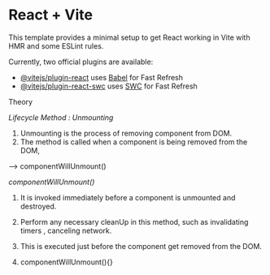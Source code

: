 # React + Vite

This template provides a minimal setup to get React working in Vite with HMR and some ESLint rules.

Currently, two official plugins are available:

- [@vitejs/plugin-react](https://github.com/vitejs/vite-plugin-react/blob/main/packages/plugin-react/README.md) uses [Babel](https://babeljs.io/) for Fast Refresh
- [@vitejs/plugin-react-swc](https://github.com/vitejs/vite-plugin-react-swc) uses [SWC](https://swc.rs/) for Fast Refresh


Theory

_Lifecycle Method : Unmounting_

1. Unmounting is the process of removing component from DOM.
2. The method is called when a component is being removed from the DOM,

--> componentWillUnmount()


_componentWillUnmount()_

1. It is invoked immediately before a component is unmounted and destroyed.
2. Perform any necessary cleanUp in this method, such as invalidating timers , canceling network.
3. This is executed just before the component get removed from the DOM.

4. componentWillUnmount(){}
